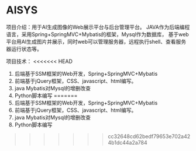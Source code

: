 # AISYS

项目介绍：用于AI生成图像的Web展示平台与后台管理平台。
JAVA作为后端编程语言，采用Spring+SpringMVC+Mybatis的框架，Mysql作为数据库，
基于web平台用AI生成图片并展示，同时web可以管理服务器，远程执行shell、查看服务器运行状态等。

项目技术：
<<<<<<< HEAD
1. 后端基于SSM框架的Web开发，Spring+SpringMVC+Mybatis
2. 前端基于jQuery框架，CSS、javascript、html编写。
3. java Mybatis对Mysql的增删改查
4. Python脚本编写
=======
1.	后端基于SSM框架的Web开发，Spring+SpringMVC+Mybatis
2.	前端基于jQuery框架，CSS、javascript、html编写。
3.	java Mybatis对Mysql的增删改查
4.	Python脚本编写
>>>>>>> cc32648cd62bedf79653e702a424b1dc44a2a784
